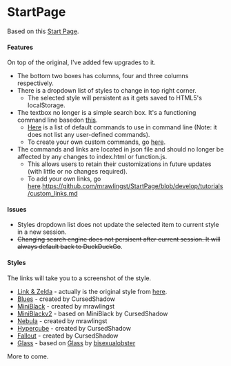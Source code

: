 # StartPage
Based on this [Start Page](https://github.com/fukouda/Startpage).

#### Features
On top of the original, I've added few upgrades to it.
- The bottom two boxes has columns, four and three columns respectively.
- There is a dropdown list of styles to change in top right corner.
    - The selected style will persistent as it gets saved to HTML5's localStorage.
- The textbox no longer is a simple search box. It's a functioning command line basedon [this](https://github.com/WillEccles/startpage).
    - [Here](commands.txt) is a list of default commands to use in command line (Note: it does not list any user-defined commands).
    - To create your own custom commands, go [here](tutorials/custom_commands.md).
- The commands and links are located in json file and should no longer be affected by any changes to index.html or function.js.
    - This allows users to retain their customizations in future updates (with little or no changes required).
    - To add your own links, go [here](tutorials/custom_links.md).https://github.com/mrawlingst/StartPage/blob/develop/tutorials/custom_links.md
    
#### Issues
- Styles dropdown list does not update the selected item to current style in a new session.
- ~~Changing search engine does not persisent after current session. It will always default back to DuckDuckGo~~.

#### Styles
The links will take you to a screenshot of the style.
- [Link & Zelda](screenshots/screenshot-link&zelda.png) - actually is the original style from [here](https://github.com/fukouda/Startpage).
- [Blues](screenshots/screenshot-blues.png) - created by CursedShadow
- [MiniBlack](screenshots/screenshot-miniblack.png) - created by mrawlingst
- [MiniBlackv2](screenshots/screenshot-miniblackv2.png) - based on MiniBlack by CursedShadow
- [Nebula](screenshots/screenshot-nebula.png) - created by mrawlingst
- [Hypercube](screenshots/screenshot-hypercube.png) - created by CursedShadow
- [Fallout](screenshots/screenshot-fallout.jpg) - created by CursedShadow
- [Glass](screenshots/screenshot-glass.jpg) - based on [Glass](https://www.reddit.com/r/startpages/comments/2d0tf0/glass/) by [bisexualobster](https://www.reddit.com/user/bisexualobster)

More to come.